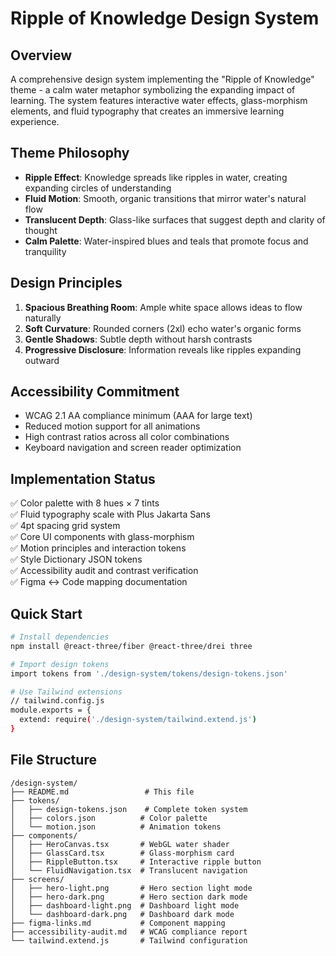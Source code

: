 # Ripple of Knowledge Design System

## Overview
A comprehensive design system implementing the "Ripple of Knowledge" theme - a calm water metaphor symbolizing the expanding impact of learning. The system features interactive water effects, glass-morphism elements, and fluid typography that creates an immersive learning experience.

## Theme Philosophy
- **Ripple Effect**: Knowledge spreads like ripples in water, creating expanding circles of understanding
- **Fluid Motion**: Smooth, organic transitions that mirror water's natural flow
- **Translucent Depth**: Glass-like surfaces that suggest depth and clarity of thought
- **Calm Palette**: Water-inspired blues and teals that promote focus and tranquility

## Design Principles
1. **Spacious Breathing Room**: Ample white space allows ideas to flow naturally
2. **Soft Curvature**: Rounded corners (2xl) echo water's organic forms
3. **Gentle Shadows**: Subtle depth without harsh contrasts
4. **Progressive Disclosure**: Information reveals like ripples expanding outward

## Accessibility Commitment
- WCAG 2.1 AA compliance minimum (AAA for large text)
- Reduced motion support for all animations
- High contrast ratios across all color combinations
- Keyboard navigation and screen reader optimization

## Implementation Status
✅ Color palette with 8 hues × 7 tints  
✅ Fluid typography scale with Plus Jakarta Sans  
✅ 4pt spacing grid system  
✅ Core UI components with glass-morphism  
✅ Motion principles and interaction tokens  
✅ Style Dictionary JSON tokens  
✅ Accessibility audit and contrast verification  
✅ Figma ↔ Code mapping documentation  

## Quick Start
```bash
# Install dependencies
npm install @react-three/fiber @react-three/drei three

# Import design tokens
import tokens from './design-system/tokens/design-tokens.json'

# Use Tailwind extensions
// tailwind.config.js
module.exports = {
  extend: require('./design-system/tailwind.extend.js')
}
```

## File Structure
```
/design-system/
├── README.md                 # This file
├── tokens/
│   ├── design-tokens.json    # Complete token system
│   ├── colors.json          # Color palette
│   └── motion.json          # Animation tokens
├── components/
│   ├── HeroCanvas.tsx       # WebGL water shader
│   ├── GlassCard.tsx        # Glass-morphism card
│   ├── RippleButton.tsx     # Interactive ripple button
│   └── FluidNavigation.tsx  # Translucent navigation
├── screens/
│   ├── hero-light.png       # Hero section light mode
│   ├── hero-dark.png        # Hero section dark mode
│   ├── dashboard-light.png  # Dashboard light mode
│   └── dashboard-dark.png   # Dashboard dark mode
├── figma-links.md           # Component mapping
├── accessibility-audit.md   # WCAG compliance report
└── tailwind.extend.js       # Tailwind configuration
```